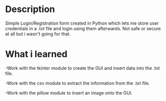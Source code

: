 # Description 
Simple Login/Registration form created in Python which lets me store user credentials in a .txt file and login using them afterwards. Not safe or secure at all but i wasn't going for that.

# What i learned
-Work with the tkinter module to create the GUI and insert data into the .txt file.

-Work with the csv module to extract the information from the .txt file.

-Work with the pillow module to insert an image onto the GUI.


